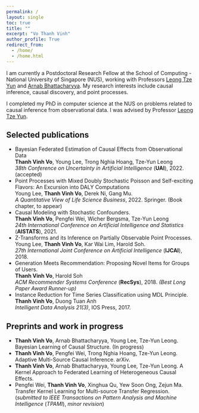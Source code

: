 ```yaml
---
permalink: /
layout: single
toc: true
title: ""
excerpt: "Vo Thanh Vinh"
author_profile: True
redirect_from: 
  - /home/
  - /home.html
---
```


I am currently a Postdoctoral Research Fellow at the School of Computing - National University of Singapore (NUS), working with Professors <a href="https://www.comp.nus.edu.sg/~leongty/" target="_blank">Leong Tze Yun</a> and <a href="https://www.comp.nus.edu.sg/~arnab/" target="_blank">Arnab Bhattacharyya</a>. My research interests include causal inference, causal discovery, and point processes.

I completed my PhD in computer science at the NUS on problems related to causal inference from observational data. I was advised by Professor <a href="https://www.comp.nus.edu.sg/~leongty/" target="_blank">Leong Tze Yun</a>.


## Selected publications
<!-- ======-->
- Bayesian Federated Estimation of Causal Effects from Observational Data<br />**Thanh Vinh Vo**, Young Lee, Trong Nghia Hoang, Tze-Yun Leong<br />*38th Conference on Uncertainty in Artificial Intelligence* (**UAI**), 2022. (accepted)
- Point Processes with Mixed Doubly Stochastic Poisson and Self-exciting Flavors: An Excursion into DALY Computations<br />Young Lee, **Thanh Vinh Vo**, Derek Ni, Gang Mu.<br />*A Quantitative View of Life Science Business*, 2022. Springer. (Book chapter, to appear)
- Causal Modeling with Stochastic Confounders.<br />**Thanh Vinh Vo**, Pengfei Wei, Wicher Bergsma, Tze-Yun Leong<br />*24th International Conference on
Artificial Intelligence and Statistics* (**AISTATS**), 2021.
- Z-Transforms and its Inference on Partially Observable Point Processes.<br />Young Lee, **Thanh Vinh Vo**, Kar Wai Lim, Harold Soh.<br />*27th International Joint Conference on Artificial Intelligence* (**IJCAI**), 2018.
- Generation Meets Recommendation: Proposing Novel Items for Groups of Users.<br />**Thanh Vinh Vo**, Harold Soh<br />*ACM Recommender Systems Conference* (**RecSys**), 2018. *(Best Long Paper Award Runner-up)*
- Instance Reduction for Time Series Classification using MDL Principle.<br />**Thanh Vinh Vo**, Duong Tuan Anh<br />*Intelligent Data Analysis 21(3)*, IOS Press, 2017.

## Preprints and work in progress
<!-- ======-->

- **Thanh Vinh Vo**, Arnab Bhattacharyya, Young Lee, Tze-Yun Leong. Bayesian Learning of Causal Structure. (In progress)
- **Thanh Vinh Vo**, Pengfei Wei, Trong Nghia Hoang, Tze-Yun Leong. Adaptive Multi-Source Causal Inference. arXiv.
- **Thanh Vinh Vo**, Arnab Bhattacharyya, Young Lee, Tze-Yun Leong. A Kernel Approach to Federated Learning of Heterogeneous Causal Effects.
- Pengfei Wei, **Thanh Vinh Vo**, Xinghua Qu, Yew Soon Ong, Zejun Ma. Transfer Kernel Learning for Multi-source Transfer Regression. (*submitted to IEEE Transactions on Pattern Analysis and Machine Intelligence* (*TPAMI*), *minor revision*)

<!--
## Teaching
GAP teaching assistant at National University of Singapore, 2017-2020.
- Programming methodology
- Data structures and algorithms
-->
